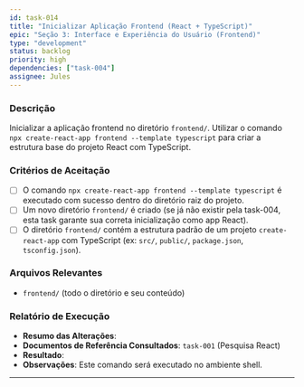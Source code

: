 ```yaml
---
id: task-014
title: "Inicializar Aplicação Frontend (React + TypeScript)"
epic: "Seção 3: Interface e Experiência do Usuário (Frontend)"
type: "development"
status: backlog
priority: high
dependencies: ["task-004"]
assignee: Jules
---
```


### Descrição

Inicializar a aplicação frontend no diretório `frontend/`. Utilizar o comando `npx create-react-app frontend --template typescript` para criar a estrutura base do projeto React com TypeScript.

### Critérios de Aceitação

- [ ] O comando `npx create-react-app frontend --template typescript` é executado com sucesso dentro do diretório raiz do projeto.
- [ ] Um novo diretório `frontend/` é criado (se já não existir pela task-004, esta task garante sua correta inicialização como app React).
- [ ] O diretório `frontend/` contém a estrutura padrão de um projeto `create-react-app` com TypeScript (ex: `src/`, `public/`, `package.json`, `tsconfig.json`).

### Arquivos Relevantes

* `frontend/` (todo o diretório e seu conteúdo)

### Relatório de Execução

* **Resumo das Alterações**:
* **Documentos de Referência Consultados**: `task-001` (Pesquisa React)
* **Resultado**:
* **Observações**: Este comando será executado no ambiente shell.
---
